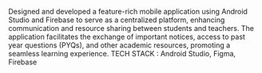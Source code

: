 Designed and developed a feature-rich mobile application using Android Studio and Firebase to serve
as a centralized platform, enhancing communication and resource sharing between students and
teachers. The application facilitates the exchange of important notices, access to past year questions
(PYQs), and other academic resources, promoting a seamless learning experience.
TECH STACK : Android Studio, Figma, Firebase
